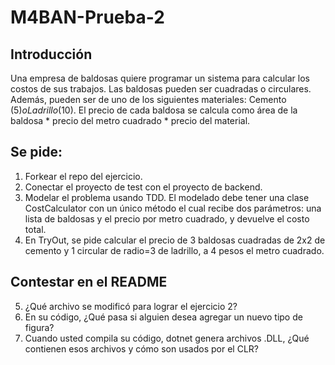 # M4BAN-Prueba-2

## Introducción

Una empresa de baldosas quiere programar un sistema para calcular los costos de sus trabajos.
Las baldosas pueden ser cuadradas o circulares. Además, pueden ser de uno de los siguientes materiales:
Cemento ($5) o Ladrillo ($10). El precio de cada baldosa se calcula como
área de la baldosa * precio del metro cuadrado * precio del material.

## Se pide:

1. Forkear el repo del ejercicio.
2. Conectar el proyecto de test con el proyecto de backend.
3. Modelar el problema usando TDD. El modelado debe tener una clase CostCalculator con un único método el cual recibe
dos parámetros: una lista de baldosas y el precio por metro cuadrado, y devuelve el costo total.
4. En TryOut, se pide calcular el precio de 3 baldosas cuadradas de 2x2 de cemento y 1 circular de radio=3 de ladrillo,
a 4 pesos el metro cuadrado.

## Contestar en el README

5. ¿Qué archivo se modificó para lograr el ejercicio 2?
6. En su código, ¿Qué pasa si alguien desea agregar un nuevo tipo de figura?
7. Cuando usted compila su código, dotnet genera archivos .DLL, ¿Qué contienen esos archivos y cómo son usados por el CLR?
